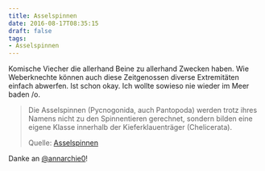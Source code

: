 ```yaml
---
title: Asselspinnen
date: 2016-08-17T08:35:15
draft: false
tags:
- Asselspinnen
---
```


Komische Viecher die allerhand Beine zu allerhand Zwecken haben. Wie
Weberknechte können auch diese Zeitgenossen diverse Extremitäten einfach abwerfen.
Ist schon okay. Ich wollte sowieso nie wieder im Meer baden /o\.

> Die Asselspinnen (Pycnogonida, auch Pantopoda) werden trotz ihres Namens
> nicht zu den Spinnentieren gerechnet, sondern bilden eine eigene Klasse
> innerhalb der Kieferklauenträger (Chelicerata).
>
> Quelle: [Asselspinnen](https://de.wikipedia.org/wiki/Asselspinnen)

Danke an [@annarchie0](https://twitter.com/annarchie0)!

